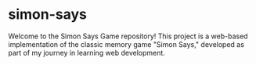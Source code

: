 # simon-says
Welcome to the Simon Says Game repository! This project is a web-based implementation of the classic memory game "Simon Says," developed as part of my journey in learning web development.

